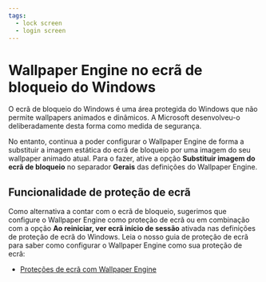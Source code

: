 ```yaml
---
tags:
  - lock screen
  - login screen
---
```


# Wallpaper Engine no ecrã de bloqueio do Windows

O ecrã de bloqueio do Windows é uma área protegida do Windows que não permite wallpapers animados e dinâmicos. A Microsoft desenvolveu-o deliberadamente desta forma como medida de segurança.

No entanto, continua a poder configurar o Wallpaper Engine de forma a substituir a imagem estática do ecrã de bloqueio por uma imagem do seu wallpaper animado atual. Para o fazer, ative a opção **Substituir imagem do ecrã de bloqueio** no separador **Gerais** das definições do Wallpaper Engine.

## Funcionalidade de proteção de ecrã

Como alternativa a contar com o ecrã de bloqueio, sugerimos que configure o Wallpaper Engine como proteção de ecrã ou em combinação com a opção **Ao reiniciar, ver ecrã início de sessão** ativada nas definições de proteção de ecrã do Windows. Leia o nosso guia de proteção de ecrã para saber como configurar o Wallpaper Engine como sua proteção de ecrã:

* [Proteções de ecrã com Wallpaper Engine](/functionality/screensaver.html)